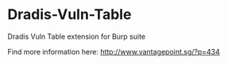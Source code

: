 Dradis-Vuln-Table
=================

Dradis Vuln Table extension for Burp suite

Find more information here:
http://www.vantagepoint.sg/?p=434
